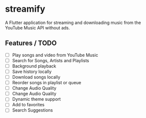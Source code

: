 # streamify

A Flutter application for streaming and downloading music from the YouTube Music API without ads.

## Features / TODO
- [ ] Play songs and video from YouTube Music
- [ ] Search for Songs, Artists and Playlists
- [ ] Background playback
- [ ] Save history locally
- [ ] Download songs locally
- [ ] Reorder songs in playlist or queue
- [ ] Change Audio Quality
- [ ] Change Audio Quality
- [ ] Dynamic theme support
- [ ] Add to favorites
- [ ] Search Suggestions